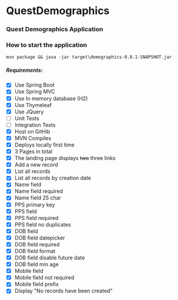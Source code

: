 # QuestDemographics
### Quest Demographics Application

### How to start the application
```mvn package && java -jar target\demographics-0.0.1-SNAPSHOT.jar```

##### Requirements:

- [x] Use Spring Boot
- [x] Use Spring MVC
- [x] Use In memory database (H2)
- [x] Use Thymeleaf
- [x] Use JQuery
- [ ] Unit Tests
- [ ] Integration Tests
- [x] Host on GitHib
- [x] MVN Compiles
- [x] Deploys locally first time
- [x] 3 Pages in total
- [x] The landing page displays ~~two~~ three links
- [x] Add a new record
- [x] List all records
- [x] List all records by creation date
- [x] Name field
- [x] Name field required
- [x] Name field 25 char
- [x] PPS primary key
- [x] PPS field
- [x] PPS field required
- [x] PPS field no duplicates
- [x] DOB field
- [x] DOB field datepicker
- [x] DOB field required
- [x] DOB field format
- [x] DOB field disable future date
- [x] DOB field min age
- [x] Mobile field
- [x] Mobile field not required
- [x] Mobile field prefix
- [x] Display "No records have been created"
